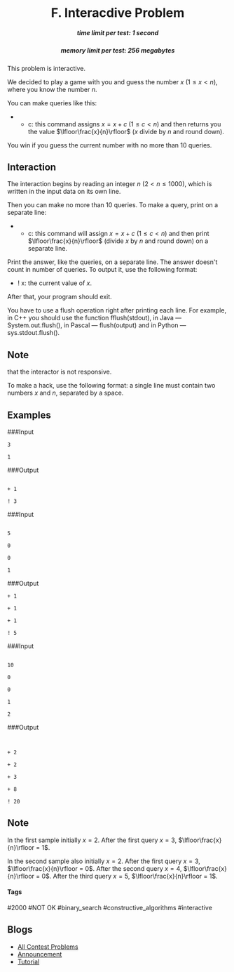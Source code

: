 <h1 style='text-align: center;'> F. Interacdive Problem</h1>

<h5 style='text-align: center;'>time limit per test: 1 second</h5>
<h5 style='text-align: center;'>memory limit per test: 256 megabytes</h5>

This problem is interactive.

We decided to play a game with you and guess the number $x$ ($1 \le x < n$), where you know the number $n$.

You can make queries like this:

* + c: this command assigns $x = x + c$ ($1 \le c < n$) and then returns you the value $\lfloor\frac{x}{n}\rfloor$ ($x$ divide by $n$ and round down).

You win if you guess the current number with no more than $10$ queries.

## Interaction

The interaction begins by reading an integer $n$ ($2 < n \le 1000$), which is written in the input data on its own line.

Then you can make no more than $10$ queries. To make a query, print on a separate line:

* + c: this command will assign $x = x + c$ ($1 \le c < n$) and then print $\lfloor\frac{x}{n}\rfloor$ (divide $x$ by $n$ and round down) on a separate line.

 Print the answer, like the queries, on a separate line. The answer doesn't count in number of queries. To output it, use the following format:

* ! x: the current value of $x$.

After that, your program should exit.

You have to use a flush operation right after printing each line. For example, in C++ you should use the function fflush(stdout), in Java — System.out.flush(), in Pascal — flush(output) and in Python — sys.stdout.flush().

## Note

 that the interactor is not responsive.

To make a hack, use the following format: a single line must contain two numbers $x$ and $n$, separated by a space.

## Examples

###Input
```text
3

1
```
###Output
```text

+ 1

! 3
```
###Input
```text

5

0

0

1
```
###Output
```text
+ 1

+ 1

+ 1

! 5
```
###Input
```text

10

0

0

1

2
```
###Output
```text


+ 2

+ 2

+ 3

+ 8

! 20
```
## Note

In the first sample initially $x = 2$. After the first query $x = 3$, $\lfloor\frac{x}{n}\rfloor = 1$.

In the second sample also initially $x = 2$. After the first query $x = 3$, $\lfloor\frac{x}{n}\rfloor = 0$. After the second query $x = 4$, $\lfloor\frac{x}{n}\rfloor = 0$. After the third query $x=5$, $\lfloor\frac{x}{n}\rfloor = 1$.



#### Tags 

#2000 #NOT OK #binary_search #constructive_algorithms #interactive 

## Blogs
- [All Contest Problems](../Codeforces_Round_764_(Div._3).md)
- [Announcement](../blogs/Announcement.md)
- [Tutorial](../blogs/Tutorial.md)
